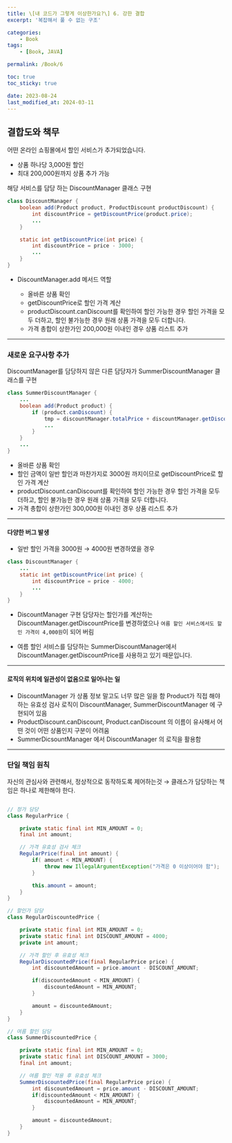 ```yaml
---
title: \[내 코드가 그렇게 이상한가요?\] 6. 강한 결합
excerpt: '복잡해서 풀 수 없는 구조'

categories:
    - Book
tags:
    - [Book, JAVA]

permalink: /Book/6

toc: true
toc_sticky: true

date: 2023-08-24
last_modified_at: 2024-03-11
---
```


## 결합도와 책무

어떤 온라인 쇼핑몰에서 할인 서비스가 추가되었습니다.

-   상품 하나당 3,000원 할인
-   최대 200,000원까지 상품 추가 가능

해당 서비스를 담당 하는 DiscountManager 클래스 구현

```java
class DiscountManager {
	boolean add(Product product, ProductDiscount productDiscount) {
    	int discountPrice = getDiscountPrice(product.price);
        ...
    }

    static int getDiscountPrice(int price) {
    	int discountPrice = price - 3000;
        ...
    }
}
```

-   DiscountManager.add 메서드 역할

    -   올바른 상품 확인
    -   getDiscountPrice로 할인 가격 계산
    -   productDiscount.canDiscount를 확인하여 할인 가능한 경우 할인 가격을 모두 더하고, 할인 불가능한 경우 원래 상품 가격을 모두 더합니다.
    -   가격 총합이 상한가인 200,000원 이내인 경우 상품 리스트 추가

---

### 새로운 요구사항 추가

DiscountManager를 담당하지 않은 다른 담당자가 SummerDiscountManager 클래스를 구현

```java
class SummerDiscountManager {
	...
    boolean add(Product product) {
    	if (product.canDiscount) {
        	tmp = discountManager.totalPrice + discountManager.getDiscountPrice(product.price);
            ...
        }
    }
    ...
}
```

-   올바른 상품 확인
-   할인 금액이 일반 할인과 마찬가지로 3000원 까지이므로 getDiscountPrice로 할인 가격 계산
-   productDiscount.canDiscount를 확인하여 할인 가능한 경우 할인 가격을 모두 더하고, 할인 불가능한 경우 원래 상품 가격을 모두 더합니다.
-   가격 총합이 상한가인 300,000원 이내인 경우 상품 리스트 추가

---

#### 다양한 버그 발생

-   일반 할인 가격을 3000원 → 4000원 변경하였을 경우

```java
class DiscountManager {
	...
    static int getDiscountPrice(int price) {
    	int discountPrice = price - 4000;
        ...
    }
}
```

-   DiscountManager 구현 담당자는 할인가를 계산하는 DiscountManager.getDiscountPrice를 변경하였으나 `여름 할인 서비스에서도 할인 가격이 4,000원`이 되어 버림

-   여름 할인 서비스를 담당하는 SummerDiscountManager에서 DiscountManager.getDiscountPrice를 사용하고 있기 때문입니다.

---

#### 로직의 위치에 일관성이 없음으로 일어나는 일

-   DiscountManager 가 상품 정보 말고도 너무 많은 일을 함
    Product가 직접 해야 하는 유효성 검사 로직이 DiscountManager, SummerDiscountManager 에 구현되어 있음
-   ProductDiscount.canDiscount, Product.canDiscount 의 이름이 유사해서 어떤 것이 어떤 상품인지 구분이 어려움
-   SummerDicsountManager 에서 DiscountManager 의 로직을 활용함

---

### 단일 책임 원칙

자신의 관심사와 관련해서, 정상적으로 동작하도록 제어하는것 → 클래스가 담당하는 책임은 하나로 제한해야 한다.

```java

// 정가 담당
class RegularPrice {

    private static final int MIN_AMOUNT = 0;
    final int amount;

    // 가격 유효성 검사 체크
    RegularPrice(final int amount) {
        if( amount < MIN_AMOUNT) {
            throw new IllegalArgumentException("가격은 0 이상이어야 함");
        }

        this.amount = amount;
    }
}

// 할인가 담당
class RegularDiscountedPrice {

    private static final int MIN_AMOUNT = 0;
    private static final int DISCOUNT_AMOUNT = 4000;
    private int amount;

    // 가격 할인 후 유효성 체크
    RegularDiscountedPrice(final RegularPrice price) {
        int discountedAmount = price.amount - DISCOUNT_AMOUNT;

        if(discountedAmount < MIN_AMOUNT) {
            discountedAmount = MIN_AMOUNT;
        }

        amount = discountedAmount;
    }
}

// 여름 할인 담당
class SummerDiscountedPrice {

    private static final int MIN_AMOUNT = 0;
    private static final int DISCOUNT_AMOUNT = 3000;
    final int amount;

    // 여름 할인 적용 후 유효성 체크
    SummerDiscountedPrice(final RegularPrice price) {
        int discountedAmount = price.amount - DISCOUNT_AMOUNT;
        if(discountedAmount < MIN_AMOUNT) {
            discountedAmount = MIN_AMOUNT;
        }

        amount = discountedAmount;
    }
}
```
